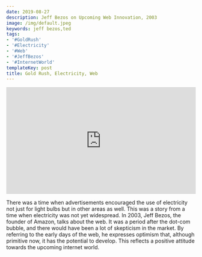```yaml
---
date: 2019-08-27
description: Jeff Bezos on Upcoming Web Innovation, 2003
image: /img/default.jpeg
keywords: jeff bezos,ted
tags:
- '#GoldRush'
- '#Electricity'
- '#Web'
- '#JeffBezos'
- '#InternetWorld'
templateKey: post
title: Gold Rush, Electricity, Web
---
```


<div style="max-width:854px"><div style="position:relative;height:0;padding-bottom:56.25%"><iframe src="https://embed.ted.com/talks/lang/ko/jeff_bezos_on_the_next_web_innovation" width="854" height="480" style="position:absolute;left:0;top:0;width:100%;height:100%" frameborder="0" scrolling="no" allowfullscreen></iframe></div></div>

There was a time when advertisements encouraged the use of electricity not just for light bulbs but in other areas as well. This was a story from a time when electricity was not yet widespread. In 2003, Jeff Bezos, the founder of Amazon, talks about the web. It was a period after the dot-com bubble, and there would have been a lot of skepticism in the market. By referring to the early days of the web, he expresses optimism that, although primitive now, it has the potential to develop. This reflects a positive attitude towards the upcoming internet world.